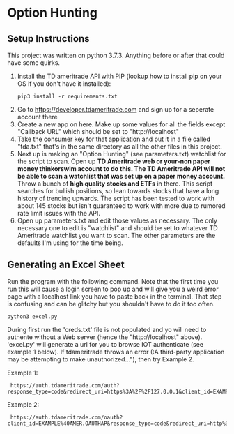 # Option Hunting

## Setup Instructions

This project was written on python 3.7.3. Anything before or after that could have some quirks.

1) Install the TD ameritrade API with PIP (lookup how to install pip on your OS if you don't have it installed): 
    ```
    pip3 install -r requirements.txt
    ```
2) Go to https://developer.tdameritrade.com and sign up for a seperate account there
3) Create a new app on here. Make up some values for all the fields except "Callback URL" which should be set to "http://localhost"
4) Take the consumer key for that application and put it in a file called "tda.txt" that's in the same directory as all the other files in this project.
5) Next up is making an "Option Hunting" (see parameters.txt) watchlist for the script to scan. Open up **TD Ameritrade web or your-non paper money thinkorswim account to do this. The TD Ameritrade API will not be able to scan a watchlist that was set up on a paper money account.** Throw a bunch of **high quality stocks and ETFs** in there. This script searches for bullish positions, so lean towards stocks that have a long history of trending upwards. The script has been tested to work with about 145 stocks but isn't guaranteed to work with more due to rumored rate limit issues with the API.
7) Open up parameters.txt and edit those values as necessary. The only necessary one to edit is "watchlist" and should be set to whatever TD Ameritrade watchlist you want to scan. The other parameters are the defaults I'm using for the time being.

## Generating an Excel Sheet
Run the program with the following command. Note that the first time you run this will cause a login screen to pop up and will give you a weird error page with a localhost link you have to paste back in the terminal. That step is confusing and can be glitchy but you shouldn't have to do it too often.
   ```
   python3 excel.py
   ```
During first run the 'creds.txt' file is not populated and yo will need to authente without a Web server (hence the "http://localhost" above). 'excel.py' will generate a url for you to browse IOT authenticate (see example 1 below). If tdameritrade throws an error (:A third-party application may be attempting to make unauthorized..."), then try Example 2.  

Example 1: 
   ```
	https://auth.tdameritrade.com/auth?response_type=code&redirect_uri=https%3A%2F%2F127.0.0.1&client_id=EXAMPLE%40AMER.OAUTHAP
   ```
Example 2: 
   ```
	https://auth.tdameritrade.com/oauth?client_id=EXAMPLE%40AMER.OAUTHAP&response_type=code&redirect_uri=http%3A%2F%2Flocalhost
   ```	


